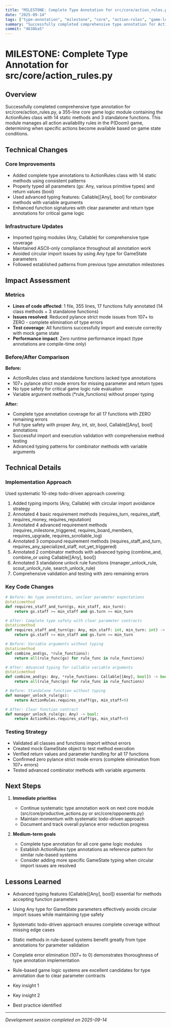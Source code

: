 ```yaml
---
title: "MILESTONE: Complete Type Annotation for src/core/action_rules.py"
date: "2025-09-14"
tags: ["type-annotation", "milestone", "core", "action-rules", "game-logic"]
summary: "Successfully completed comprehensive type annotation for ActionRules class (14 static methods) and 3 standalone functions in 355-line core game logic module"
commit: "4638ba5"
---
```


# MILESTONE: Complete Type Annotation for src/core/action_rules.py

## Overview

Successfully completed comprehensive type annotation for src/core/action_rules.py, a 355-line core game logic module containing the ActionRules class with 14 static methods and 3 standalone functions. This module manages all action availability rules in the P(Doom) game, determining when specific actions become available based on game state conditions.

## Technical Changes

### Core Improvements
- Added complete type annotations to ActionRules class with 14 static methods using consistent patterns
- Properly typed all parameters (gs: Any, various primitive types) and return values (bool)
- Used advanced typing features: Callable[[Any], bool] for combinator methods with variable arguments
- Enhanced function signatures with clear parameter and return type annotations for critical game logic

### Infrastructure Updates
- Imported typing modules (Any, Callable) for comprehensive type coverage
- Maintained ASCII-only compliance throughout all annotation work
- Avoided circular import issues by using Any type for GameState parameters
- Followed established patterns from previous type annotation milestones

## Impact Assessment

### Metrics
- **Lines of code affected**: 1 file, 355 lines, 17 functions fully annotated (14 class methods + 3 standalone functions)
- **Issues resolved**: Reduced pylance strict mode issues from 107+ to ZERO - complete elimination of type errors
- **Test coverage**: All functions successfully import and execute correctly with mock game state
- **Performance impact**: Zero runtime performance impact (type annotations are compile-time only)

### Before/After Comparison
**Before:**
- ActionRules class and standalone functions lacked type annotations
- 107+ pylance strict mode errors for missing parameter and return types
- No type safety for critical game logic rule evaluation
- Variable argument methods (*rule_functions) without proper typing

**After:**  
- Complete type annotation coverage for all 17 functions with ZERO remaining errors
- Full type safety with proper Any, int, str, bool, Callable[[Any], bool] annotations
- Successful import and execution validation with comprehensive method testing
- Advanced typing patterns for combinator methods with variable arguments

## Technical Details

### Implementation Approach
Used systematic 10-step todo-driven approach covering:
1. Added typing imports (Any, Callable) with circular import avoidance strategy
2. Annotated 4 basic requirement methods (requires_turn, requires_staff, requires_money, requires_reputation)
3. Annotated 4 advanced requirement methods (requires_milestone_triggered, requires_board_members, requires_upgrade, requires_scrollable_log)
4. Annotated 3 compound requirement methods (requires_staff_and_turn, requires_any_specialized_staff, not_yet_triggered)
5. Annotated 2 combinator methods with advanced typing (combine_and, combine_or using Callable[[Any], bool])
6. Annotated 3 standalone unlock rule functions (manager_unlock_rule, scout_unlock_rule, search_unlock_rule)
7. Comprehensive validation and testing with zero remaining errors

### Key Code Changes
```python
# Before: No type annotations, unclear parameter expectations
@staticmethod
def requires_staff_and_turn(gs, min_staff, min_turn):
    return gs.staff >= min_staff and gs.turn >= min_turn

# After: Complete type safety with clear parameter contracts
@staticmethod
def requires_staff_and_turn(gs: Any, min_staff: int, min_turn: int) -> bool:
    return gs.staff >= min_staff and gs.turn >= min_turn

# Before: Variable arguments without typing
@staticmethod
def combine_and(gs, *rule_functions):
    return all(rule_func(gs) for rule_func in rule_functions)

# After: Advanced typing for callable variable arguments
@staticmethod
def combine_and(gs: Any, *rule_functions: Callable[[Any], bool]) -> bool:
    return all(rule_func(gs) for rule_func in rule_functions)

# Before: Standalone function without typing
def manager_unlock_rule(gs):
    return ActionRules.requires_staff(gs, min_staff=9)

# After: Clear function contract
def manager_unlock_rule(gs: Any) -> bool:
    return ActionRules.requires_staff(gs, min_staff=9)
```

### Testing Strategy
- Validated all classes and functions import without errors
- Created mock GameState object to test method execution
- Verified return values and parameter handling for all 17 functions
- Confirmed zero pylance strict mode errors (complete elimination from 107+ errors)
- Tested advanced combinator methods with variable arguments

## Next Steps

1. **Immediate priorities**
   - Continue systematic type annotation work on next core module (src/core/productive_actions.py or src/core/opponents.py)
   - Maintain momentum with systematic todo-driven approach
   - Document and track overall pylance error reduction progress

2. **Medium-term goals**
   - Complete type annotation for all core game logic modules
   - Establish ActionRules type annotations as reference pattern for similar rule-based systems
   - Consider adding more specific GameState typing when circular import issues are resolved

## Lessons Learned

- Advanced typing features (Callable[[Any], bool]) essential for methods accepting function parameters
- Using Any type for GameState parameters effectively avoids circular import issues while maintaining type safety
- Systematic todo-driven approach ensures complete coverage without missing edge cases
- Static methods in rule-based systems benefit greatly from type annotations for parameter validation
- Complete error elimination (107+ to 0) demonstrates thoroughness of type annotation implementation
- Rule-based game logic systems are excellent candidates for type annotation due to clear parameter contracts

- Key insight 1
- Key insight 2
- Best practice identified

---

*Development session completed on 2025-09-14*
